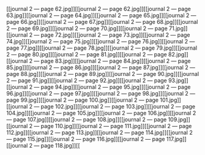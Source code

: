 [[journal 2 — page 62.jpg]][[journal 2 — page 62.jpg]][[journal 2 — page 63.jpg]][[journal 2 — page 64.jpg]][[journal 2 — page 65.jpg]][[journal 2 — page 66.jpg]][[journal 2 — page 67.jpg]][[journal 2 — page 68.jpg]][[journal 2 — page 69.jpg]][[journal 2 — page 70.jpg]][[journal 2 — page 71.jpg]][[journal 2 — page 72.jpg]][[journal 2 — page 73.jpg]][[journal 2 — page 74.jpg]][[journal 2 — page 75.jpg]][[journal 2 — page 76.jpg]][[journal 2 — page 77.jpg]][[journal 2 — page 78.jpg]][[journal 2 — page 79.jpg]][[journal 2 — page 80.jpg]][[journal 2 — page 81.jpg]][[journal 2 — page 82.jpg]][[journal 2 — page 83.jpg]][[journal 2 — page 84.jpg]][[journal 2 — page 85.jpg]][[journal 2 — page 86.jpg]][[journal 2 — page 87.jpg]][[journal 2 — page 88.jpg]][[journal 2 — page 89.jpg]][[journal 2 — page 90.jpg]][[journal 2 — page 91.jpg]][[journal 2 — page 92.jpg]][[journal 2 — page 93.jpg]][[journal 2 — page 94.jpg]][[journal 2 — page 95.jpg]][[journal 2 — page 96.jpg]][[journal 2 — page 97.jpg]][[journal 2 — page 98.jpg]][[journal 2 — page 99.jpg]][[journal 2 — page 100.jpg]][[journal 2 — page 101.jpg]][[journal 2 — page 102.jpg]][[journal 2 — page 103.jpg]][[journal 2 — page 104.jpg]][[journal 2 — page 105.jpg]][[journal 2 — page 106.jpg]][[journal 2 — page 107.jpg]][[journal 2 — page 108.jpg]][[journal 2 — page 109.jpg]][[journal 2 — page 110.jpg]][[journal 2 — page 111.jpg]][[journal 2 — page 112.jpg]][[journal 2 — page 113.jpg]][[journal 2 — page 114.jpg]][[journal 2 — page 115.jpg]][[journal 2 — page 116.jpg]][[journal 2 — page 117.jpg]][[journal 2 — page 118.jpg]][[